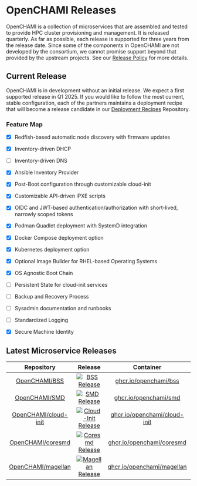 # OpenCHAMI Releases

OpenCHAMI is a collection of microservices that are assembled and tested to provide HPC cluster provisioning and management.  It is released quarterly.  As far as possible, each release is supported for three years from the release date.  Since some of the components in OpenCHAMI are not developed by the consortium, we cannot promise support beyond that provided by the upstream projects.  See our [Release Policy](/Release_Policy.md) for more details.

## Current Release

OpenCHAMI is in development without an initial release.  We expect a first supported release in Q1 2025.  If you would like to follow the most current, stable configuration, each of the partners maintains a deployment recipe that will become a release candidate in our [Deployment Recipes](https://github.com/OpenCHAMI/deployment-recipes) Repository.

### Feature Map

- [x] Redfish-based automatic node discovery with firmware updates
- [x] Inventory-driven DHCP
- [ ] Inventory-driven DNS
- [x] Ansible Inventory Provider
- [x] Post-Boot configuration through customizable cloud-init
- [x] Customizable API-driven iPXE scripts
- [x] OIDC and JWT-based authentication/authorization with short-lived, narrowly scoped tokens
- [x] Podman Quadlet deployment with SystemD integration
- [x] Docker Compose deployment option
- [x] Kubernetes deployment option
- [x] Optional Image Builder for RHEL-based Operating Systems
- [x] OS Agnostic Boot Chain
- [ ] Persistent State for cloud-init services
- [ ] Backup and Recovery Process
- [ ] Sysadmin documentation and runbooks
- [ ] Standardized Logging
- [x] Secure Machine Identity


## Latest Microservice Releases

| Repository | Release | Container | Attestations |
| :---: | :----: | :----: | :------: | 
| [OpenCHAMI/BSS](https://github.com/openchami/bss) | [![BSS Release](https://badgen.net/github/release/openchami/bss/stable)](https://github.com/openchami/bss/releases) | [ghcr.io/openchami/bss](https://github.com/OpenCHAMI/bss/pkgs/container/bss) | [Attestations](https://github.com/OpenCHAMI/bss/attestations) |
| [OpenCHAMI/SMD](https://github.com/openchami/smd) | [![SMD Release](https://badgen.net/github/release/openchami/smd/stable)](https://github.com/openchami/smd/releases) | [ghcr.io/openchami/smd](https://github.com/OpenCHAMI/smd/pkgs/container/smd) | [Attestations](https://github.com/OpenCHAMI/smd/attestations) |
| [OpenCHAMI/cloud-init](https://github.com/openchami/cloud-init) | [![Cloud-Init Release](https://badgen.net/github/release/openchami/cloud-init/stable)](https://github.com/openchami/cloud-init/releases) | [ghcr.io/openchami/cloud-init](https://github.com/OpenCHAMI/cloud-init/pkgs/container/cloud-init) | [Attestations](https://github.com/OpenCHAMI/cloud-init/attestations) |
| [OpenCHAMI/coresmd](https://github.com/openchami/coresmd) | [![Coresmd Release](https://badgen.net/github/release/openchami/coresmd/stable)](https://github.com/openchami/coresmd/releases) | [ghcr.io/openchami/coresmd](https://github.com/OpenCHAMI/coresmd/pkgs/container/coresmd) | [Attestations](https://github.com/OpenCHAMI/coresmd/attestations) |
| [OpenCHAMI/magellan](https://github.com/openchami/magellan) | [![Magellan Release](https://badgen.net/github/release/openchami/magellan/stable)](https://github.com/openchami/magellan/releases) | [ghcr.io/openchami/magellan](https://github.com/OpenCHAMI/magellan/pkgs/container/magellan) | [Attestations](https://github.com/OpenCHAMI/magellan/attestations) |



